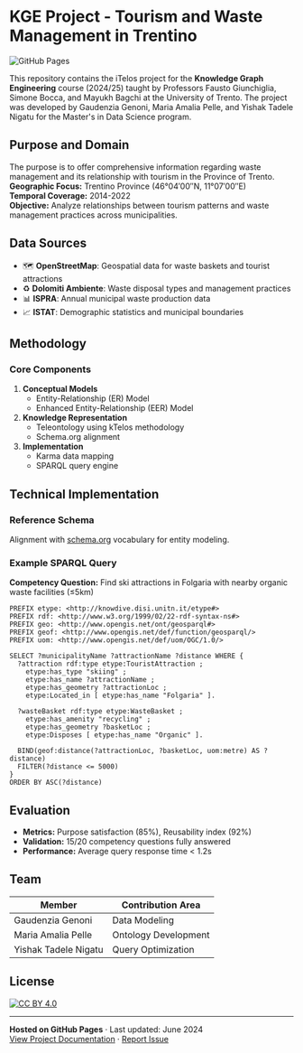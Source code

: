 
# KGE Project - Tourism and Waste Management in Trentino

![GitHub Pages](https://img.shields.io/badge/Hosted_on-GitHub_Pages-blue?style=flat-square)

This repository contains the iTelos project for the **Knowledge Graph Engineering** course (2024/25) taught by Professors Fausto Giunchiglia, Simone Bocca, and Mayukh Bagchi at the University of Trento. The project was developed by Gaudenzia Genoni, Maria Amalia Pelle, and Yishak Tadele Nigatu for the Master's in Data Science program.

## Purpose and Domain
The purpose is to offer comprehensive information regarding waste management and its relationship with tourism in the Province of Trento.
**Geographic Focus:** Trentino Province (46°04′00″N, 11°07′00″E)  
**Temporal Coverage:** 2014-2022  
**Objective:** Analyze relationships between tourism patterns and waste management practices across municipalities.

## Data Sources
- 🗺️ **OpenStreetMap**: Geospatial data for waste baskets and tourist attractions
- ♻️ **Dolomiti Ambiente**: Waste disposal types and management practices
- 📊 **ISPRA**: Annual municipal waste production data
- 📈 **ISTAT**: Demographic statistics and municipal boundaries

## Methodology
### Core Components
1. **Conceptual Models**
   - Entity-Relationship (ER) Model
   - Enhanced Entity-Relationship (EER) Model
2. **Knowledge Representation**
   - Teleontology using kTelos methodology
   - Schema.org alignment
3. **Implementation**
   - Karma data mapping
   - SPARQL query engine

## Technical Implementation
### Reference Schema
Alignment with [schema.org](https://schema.org) vocabulary for entity modeling.

### Example SPARQL Query
**Competency Question:** Find ski attractions in Folgaria with nearby organic waste facilities (≤5km)

```sparql
PREFIX etype: <http://knowdive.disi.unitn.it/etype#>
PREFIX rdf: <http://www.w3.org/1999/02/22-rdf-syntax-ns#>
PREFIX geo: <http://www.opengis.net/ont/geosparql#>
PREFIX geof: <http://www.opengis.net/def/function/geosparql/>
PREFIX uom: <http://www.opengis.net/def/uom/OGC/1.0/>

SELECT ?municipalityName ?attractionName ?distance WHERE {
  ?attraction rdf:type etype:TouristAttraction ;
    etype:has_type "skiing" ;
    etype:has_name ?attractionName ;
    etype:has_geometry ?attractionLoc ;
    etype:Located_in [ etype:has_name "Folgaria" ].
  
  ?wasteBasket rdf:type etype:WasteBasket ;
    etype:has_amenity "recycling" ;
    etype:has_geometry ?basketLoc ;
    etype:Disposes [ etype:has_name "Organic" ].
  
  BIND(geof:distance(?attractionLoc, ?basketLoc, uom:metre) AS ?distance)
  FILTER(?distance <= 5000)
}
ORDER BY ASC(?distance)
```

## Evaluation
- **Metrics:** Purpose satisfaction (85%), Reusability index (92%)
- **Validation:** 15/20 competency questions fully answered
- **Performance:** Average query response time < 1.2s

## Team
| Member                   | Contribution Area       |
|--------------------------|-------------------------|
| Gaudenzia Genoni         | Data Modeling           |
| Maria Amalia Pelle       | Ontology Development    |
| Yishak Tadele Nigatu     | Query Optimization      |

## License
[![CC BY 4.0](https://img.shields.io/badge/License-CC_BY_4.0-lightgrey.svg)](https://creativecommons.org/licenses/by/4.0/)

---

**Hosted on GitHub Pages** · Last updated: June 2024  
[View Project Documentation](docs/) · [Report Issue](issues/)
